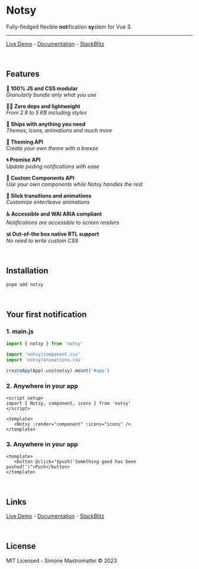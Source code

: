 # Notsy

Fully-fledged flexible **not**ification **sy**stem for Vue 3.

---

[Live Demo](https://notsy.netlify.app/) - [Documentation]() - [StackBlitz]()

<br />

## Features

**🧬 100% JS and CSS modular**  
_Granularly bundle only what you use_

**🧚‍♂️ Zero deps and lightweight**  
_From 2.8 to 5 KB including styles_

**🔰 Ships with anything you need**  
_Themes, icons, animations and much more_

**💅 Theming API**  
_Create your own theme with a breeze_

**🌀 Promise API**  
_Update peding notifications with ease_

**🧩 Custom Components API**  
_Use your own components while Notsy handles the rest_

**🎢 Slick transitions and animations**  
_Customize enter/leave animations_

**♿️ Accessible and WAI ARIA compliant**  
_Notifications are accessible to screen readers_

**🕉 Out-of-the box native RTL support**  
_No need to write custom CSS_

<br />

## Installation

```bash
pnpm add notsy
```

<br />

## Your first notification

### 1. main.js

```js
import { notsy } from 'notsy'

import 'notsy/component.css'
import 'notsy/animations.css'

createApp(App).use(notsy).mount('#app')
```

### 2. Anywhere in your app

```vue
<script setup>
import { Notsy, component, icons } from 'notsy'
</script>

<template>
   <Notsy :render="component" :icons="icons" />
</template>
```

### 3. Anywhere in your app

```vue
<template>
   <button @click="$push('Something good has been pushed!')">Push</button>
</template>
```

<br />

## Links

[Live Demo](https://notsy.netlify.app/) - [Documentation]() - [StackBlitz]()

<br />

## License

MIT Licensed - Simone Mastromattei © 2023
